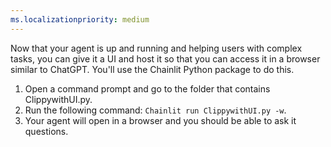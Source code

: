 ```yaml
---
ms.localizationpriority: medium
---
```


<!-- markdownlint-disable MD041 -->

Now that your agent is up and running and helping users with complex tasks, you can give it a UI and host it so that you can access it in a browser similar to ChatGPT. You'll use the Chainlit Python package to do this.

1. Open a command prompt and go to the folder that contains ClippywithUI.py.
2. Run the following command: `Chainlit run ClippywithUI.py -w`.
3. Your agent will open in a browser and you should be able to ask it questions.
